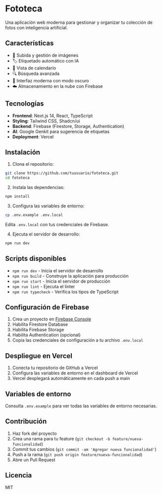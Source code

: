 # Fototeca

Una aplicación web moderna para gestionar y organizar tu colección de fotos con inteligencia artificial.

## Características

- 📸 Subida y gestión de imágenes
- 🏷️ Etiquetado automático con IA
- 📅 Vista de calendario
- 🔍 Búsqueda avanzada
- 🎨 Interfaz moderna con modo oscuro
- ☁️ Almacenamiento en la nube con Firebase

## Tecnologías

- **Frontend**: Next.js 14, React, TypeScript
- **Styling**: Tailwind CSS, Shadcn/ui
- **Backend**: Firebase (Firestore, Storage, Authentication)
- **AI**: Google Genkit para sugerencia de etiquetas
- **Deployment**: Vercel

## Instalación

1. Clona el repositorio:
```bash
git clone https://github.com/tuusuario/fototeca.git
cd fototeca
```

2. Instala las dependencias:
```bash
npm install
```

3. Configura las variables de entorno:
```bash
cp .env.example .env.local
```
Edita `.env.local` con tus credenciales de Firebase.

4. Ejecuta el servidor de desarrollo:
```bash
npm run dev
```

## Scripts disponibles

- `npm run dev` - Inicia el servidor de desarrollo
- `npm run build` - Construye la aplicación para producción
- `npm run start` - Inicia el servidor de producción
- `npm run lint` - Ejecuta el linter
- `npm run typecheck` - Verifica los tipos de TypeScript

## Configuración de Firebase

1. Crea un proyecto en [Firebase Console](https://console.firebase.google.com)
2. Habilita Firestore Database
3. Habilita Firebase Storage
4. Habilita Authentication (opcional)
5. Copia las credenciales de configuración a tu archivo `.env.local`

## Despliegue en Vercel

1. Conecta tu repositorio de GitHub a Vercel
2. Configura las variables de entorno en el dashboard de Vercel
3. Vercel desplegará automáticamente en cada push a main

## Variables de entorno

Consulta `.env.example` para ver todas las variables de entorno necesarias.

## Contribución

1. Haz fork del proyecto
2. Crea una rama para tu feature (`git checkout -b feature/nueva-funcionalidad`)
3. Commit tus cambios (`git commit -am 'Agregar nueva funcionalidad'`)
4. Push a la rama (`git push origin feature/nueva-funcionalidad`)
5. Abre un Pull Request

## Licencia

MIT
